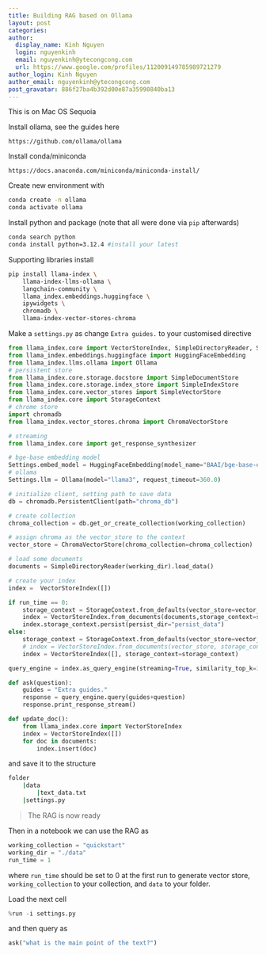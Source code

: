```yaml
---
title: Building RAG based on Ollama
layout: post
categories: 
author:
  display_name: Kinh Nguyen
  login: nguyenkinh
  email: nguyenkinh@ytecongcong.com
  url: https://www.google.com/profiles/112009149785989721279
author_login: Kinh Nguyen
author_email: nguyenkinh@ytecongcong.com
post_gravatar: 886f27ba4b392d00e87a35990840ba13
---
```

This is on Mac OS Sequoia

Install ollama, see the guides here

```
https://github.com/ollama/ollama
```

Install conda/miniconda

```
https://docs.anaconda.com/miniconda/miniconda-install/
```

Create new environment with 

```zsh
conda create -n ollama
conda activate ollama
```

Install python and package (note that all were done via `pip` afterwards)

```sh
conda search python
conda install python=3.12.4 #install your latest
```

Supporting libraries install

```sh
pip install llama-index \
	llama-index-llms-ollama \
	langchain-community \
	llama_index.embeddings.huggingface \
	ipywidgets \
	chromadb \
	llama-index-vector-stores-chroma
```

Make a `settings.py` as change `Extra guides.` to your customised directive

```python
from llama_index.core import VectorStoreIndex, SimpleDirectoryReader, Settings
from llama_index.embeddings.huggingface import HuggingFaceEmbedding
from llama_index.llms.ollama import Ollama
# persistent store
from llama_index.core.storage.docstore import SimpleDocumentStore
from llama_index.core.storage.index_store import SimpleIndexStore
from llama_index.core.vector_stores import SimpleVectorStore
from llama_index.core import StorageContext
# chrome store
import chromadb
from llama_index.vector_stores.chroma import ChromaVectorStore

# streaming
from llama_index.core import get_response_synthesizer

# bge-base embedding model
Settings.embed_model = HuggingFaceEmbedding(model_name="BAAI/bge-base-en-v1.5")
# ollama
Settings.llm = Ollama(model="llama3", request_timeout=360.0)

# initialize client, setting path to save data
db = chromadb.PersistentClient(path="chroma_db")

# create collection
chroma_collection = db.get_or_create_collection(working_collection)

# assign chroma as the vector_store to the context
vector_store = ChromaVectorStore(chroma_collection=chroma_collection)

# load some documents
documents = SimpleDirectoryReader(working_dir).load_data()

# create your index
index =  VectorStoreIndex([])

if run_time == 0:
    storage_context = StorageContext.from_defaults(vector_store=vector_store)
    index = VectorStoreIndex.from_documents(documents,storage_context=storage_context)
    index.storage_context.persist(persist_dir="persist_data")
else:
    storage_context = StorageContext.from_defaults(vector_store=vector_store, persist_dir="persist_data")
    # index = VectorStoreIndex.from_documents(vector_store, storage_context=storage_context)
    index = VectorStoreIndex([], storage_context=storage_context)

query_engine = index.as_query_engine(streaming=True, similarity_top_k=1)

def ask(question):
    guides = "Extra guides."
    response = query_engine.query(guides+question)
    response.print_response_stream()

def update_doc():
    from llama_index.core import VectorStoreIndex
    index = VectorStoreIndex([])
    for doc in documents:
        index.insert(doc)
```

and save it to the structure

```zsh
folder
	|data
		|text_data.txt
	|settings.py
```

> The RAG is now ready

Then in a notebook we can use the RAG as

```python
working_collection = "quickstart"
working_dir = "./data"
run_time = 1
```

where `run_time` should be set to 0 at the first run to generate vector store, `working_collection` to your collection, and `data` to your folder. 

Load the next cell

```python
%run -i settings.py
```

and then query as

```python
ask("what is the main point of the text?")
```